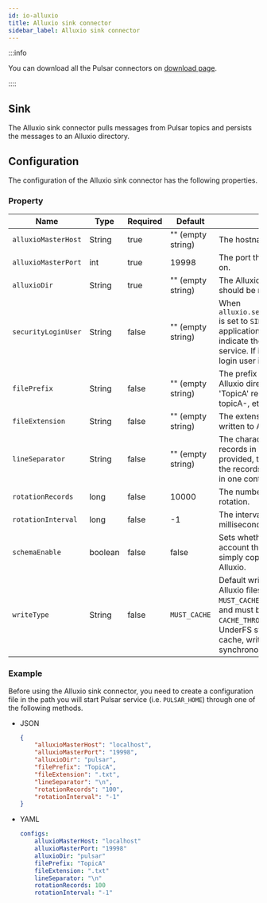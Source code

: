 ```yaml
---
id: io-alluxio
title: Alluxio sink connector
sidebar_label: Alluxio sink connector
---
```


:::info

You can download all the Pulsar connectors on [download page](pathname:///download).

::::

## Sink

The Alluxio sink connector pulls messages from Pulsar topics and persists the messages to an Alluxio directory.

## Configuration

The configuration of the Alluxio sink connector has the following properties.

### Property

| Name | Type|Required | Default | Description
|------|----------|----------|---------|-------------|
| `alluxioMasterHost` | String | true | "" (empty string) | The hostname of Alluxio master. |
| `alluxioMasterPort` | int | true | 19998 | The port that Alluxio master node runs on. |
| `alluxioDir` | String | true | "" (empty string) | The Alluxio directory from which files should be read from or written to. |
| `securityLoginUser` | String | false | "" (empty string) | When `alluxio.security.authentication.type` is set to `SIMPLE` or `CUSTOM`, user application uses this property to indicate the user requesting Alluxio service. If it is not set explicitly, the OS login user is used. |
| `filePrefix` | String | false | "" (empty string) | The prefix of the files to create in the Alluxio directory (e.g. a value of 'TopicA' results in files named topicA-, topicA-, etc being produced). |
| `fileExtension` | String | false | "" (empty string) | The extension to add to the files written to Alluxio (e.g. '.txt'). |
| `lineSeparator` | String | false | "" (empty string) | The character used to separate records in a text file. If no value is provided, then the content from all of the records is concatenated together in one continuous byte array. |
| `rotationRecords` | long | false | 10000 | The number records of Alluxio file rotation. |
| `rotationInterval` | long | false | -1 | The interval to rotate a Alluxio file (in milliseconds). |
| `schemaEnable` | boolean | false | false | Sets whether the Sink has to take into account the Schema or if it should simply copy the raw message to Alluxio. |
| `writeType` | String | false | `MUST_CACHE` | Default write type when creating Alluxio files. Valid options are `MUST_CACHE` (write only goes to Alluxio and must be stored in Alluxio), `CACHE_THROUGH` (try to cache, write to UnderFS synchronously), `THROUGH` (no cache, write to UnderFS synchronously). |

### Example

Before using the Alluxio sink connector, you need to create a configuration file in the path you will start Pulsar service (i.e. `PULSAR_HOME`) through one of the following methods.

* JSON

    ```json
    {
        "alluxioMasterHost": "localhost",
        "alluxioMasterPort": "19998",
        "alluxioDir": "pulsar",
        "filePrefix": "TopicA",
        "fileExtension": ".txt",
        "lineSeparator": "\n",
        "rotationRecords": "100",
        "rotationInterval": "-1"
    }
    ```

* YAML

    ```yaml
    configs:
        alluxioMasterHost: "localhost"
        alluxioMasterPort: "19998"
        alluxioDir: "pulsar"
        filePrefix: "TopicA"
        fileExtension: ".txt"
        lineSeparator: "\n"
        rotationRecords: 100
        rotationInterval: "-1"
    ```
